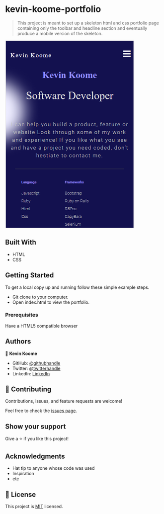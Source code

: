 # kevin-koome-portfolio

>This project is meant to set up a skeleton html and css portfolio page containing only the toolbar and headline section and eventually produce a mobile version of the skeleton.

![screenshot](./app_screenshot.png)

## Built With

- HTML
- CSS


## Getting Started

To get a local copy up and running follow these simple example steps.
* Git clone to your computer.
* Open index.html to view the portfolio.

### Prerequisites

Have a HTML5 compatible browser

## Authors

👤 **Kevin Koome**

- GitHub: [@githubhandle](https://github.com/koomekevo)
- Twitter: [@twitterhandle](https://twitter.com/koomekevo)
- LinkedIn: [LinkedIn](https://ke.linkedin.com/in/kevin-koome-aab84186)

## 🤝 Contributing

Contributions, issues, and feature requests are welcome!

Feel free to check the [issues page](../../issues/).

## Show your support

Give a ⭐️ if you like this project!

## Acknowledgments

- Hat tip to anyone whose code was used
- Inspiration
- etc

## 📝 License

This project is [MIT](./MIT.md) licensed.